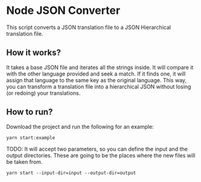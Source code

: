 # Node JSON Converter

This script converts a JSON translation file to a JSON Hierarchical translation file.

## How it works?
It takes a base JSON file and iterates all the strings inside. It will compare it with the other language provided and seek a match. If it finds one, it will assign that language to the same key as the original language. This way, you can transform a translation file into a hierarchical JSON without losing (or redoing) your translations.

## How to run?
Download the project and run the following for an example:
```
yarn start:example
```

TODO: It will accept two parameters, so you can define the input and the output directories. These are going to be the places where the new files will be taken from.

```
yarn start --input-dir=input --output-dir=output
```
